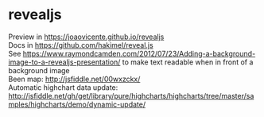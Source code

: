 # revealjs
Preview in https://joaovicente.github.io/revealjs<br>
Docs in https://github.com/hakimel/reveal.js<br>
See https://www.raymondcamden.com/2012/07/23/Adding-a-background-image-to-a-revealjs-presentation/ to make text readable when in front of a background image<br>
Been map: http://jsfiddle.net/00wxzckx/<br>
Automatic highchart data update: http://jsfiddle.net/gh/get/library/pure/highcharts/highcharts/tree/master/samples/highcharts/demo/dynamic-update/<br>
